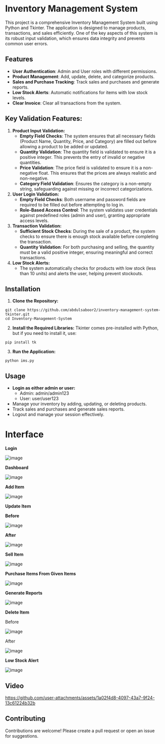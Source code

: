 # Inventory Management System

This project is a comprehensive Inventory Management System built using Python and Tkinter. The application is designed to manage products, transactions, and sales efficiently. One of the key aspects of this system is its robust input validation, which ensures data integrity and prevents common user errors.

## Features
+ **User Authentication**: Admin and User roles with different permissions.
+ **Product Management**: Add, update, delete, and categorize products.
+ **Sales and Purchase Tracking**: Track sales and purchases and generate reports.
+ **Low Stock Alerts**: Automatic notifications for items with low stock levels.
+ **Clear Invoice**: Clear all transactions from the system.

## Key Validation Features:
1. **Product Input Validation:**
    - **Empty Field Checks**: The system ensures that all necessary fields (Product Name, Quantity, Price, and Category) are filled out before allowing a product to be added or updated.
    - **Quantity Validation**: The quantity field is validated to ensure it is a positive integer. This prevents the entry of invalid or negative quantities.
    - **Price Validation**: The price field is validated to ensure it is a non-negative float. This ensures that the prices are always realistic and non-negative.
    - **Category Field Validation**: Ensures the category is a non-empty string, safeguarding against missing or incorrect categorizations.
2. **User Login Validation:**
    - **Empty Field Checks**: Both username and password fields are required to be filled out before attempting to log in.
    - **Role-Based Access Control**: The system validates user credentials against predefined roles (admin and user), granting appropriate access levels.
3. **Transaction Validation:**
    - **Sufficient Stock Checks**: During the sale of a product, the system checks to ensure there is enough stock available before completing the transaction.
    - **Quantity Validation**: For both purchasing and selling, the quantity must be a valid positive integer, ensuring meaningful and correct transactions.
4. **Low Stock Alerts:**
    - The system automatically checks for products with low stock (less than 10 units) and alerts the user, helping prevent stockouts.

## Installation

1. **Clone the Repository:**
```
git clone https://github.com/abdulsaboor2/inventory-management-system-tkinter.git
cd Inventory-Management-System
```
2. **Install the Required Libraries:**
Tkinter comes pre-installed with Python, but if you need to install it, use:
```
pip install tk
```
3. **Run the Application:**
```
python ims.py
```

## Usage

+ **Login as either admin or user:**
    - Admin: admin/admin123
    - User: user/user123
+ Manage your inventory by adding, updating, or deleting products.
+ Track sales and purchases and generate sales reports.
+ Logout and manage your session effectively.


# Interface
**Login**

![image](https://github.com/user-attachments/assets/00aa6f5f-6d28-495e-a337-42e89ad13bec)

**Dashboard**

![image](https://github.com/user-attachments/assets/e0239ab5-0227-4804-a461-a7f5f2d72387)

**Add Item**

![image](https://github.com/user-attachments/assets/132ebafb-508e-41df-a203-b5ac0f68f114)

**Update Item**

**Before**

![image](https://github.com/user-attachments/assets/52624573-3823-41de-859e-719425cb88b4)

**After**

![image](https://github.com/user-attachments/assets/95d9b909-51fc-4340-9eef-092edeb0db48)

**Sell Item**

![image](https://github.com/user-attachments/assets/4b8323bc-b453-40a5-8457-59b21c3a84eb)

**Purchase Items From Given Items**

![image](https://github.com/user-attachments/assets/e32a70ae-bf01-4b7a-9bdc-19d4c91c276c)

**Generate Reports**

![image](https://github.com/user-attachments/assets/63563606-37d8-4e5d-bfd1-e2a23d259ef1)

**Delete Item**

Before

![image](https://github.com/user-attachments/assets/65d98479-4cc0-4007-90c1-683086acbff4)

After

![image](https://github.com/user-attachments/assets/06126f97-6804-416f-b65a-81fc28460eb9)

**Low Stock Alert**

![image](https://github.com/user-attachments/assets/4f4dbd70-f8dd-4cdb-a7a7-d6cd7a3da446)

## Video

https://github.com/user-attachments/assets/1a02f4d8-4097-43a7-9f24-13c61224b32b

## Contributing

Contributions are welcome! Please create a pull request or open an issue for suggestions.
